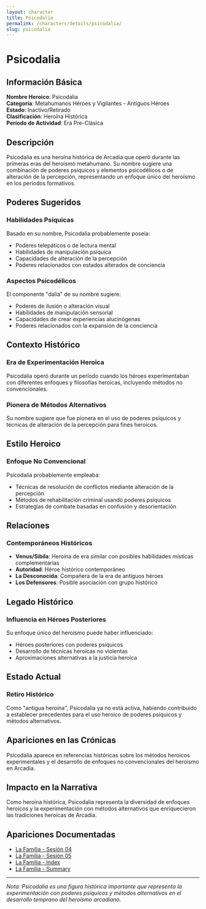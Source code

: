 ```yaml
---
layout: character
title: Psicodalia
permalink: /characters/details/psicodalia/
slug: psicodalia
---
```


# Psicodalia

## Información Básica

**Nombre Heroico**: Psicodalia  
**Categoría**: Metahumanos Héroes y Vigilantes - Antiguos Héroes  
**Estado**: Inactivo/Retirado  
**Clasificación**: Heroína Histórica  
**Período de Actividad**: Era Pre-Clásica

## Descripción

Psicodalia es una heroína histórica de Arcadia que operó durante las primeras eras del heroísmo metahumano. Su nombre sugiere una combinación de poderes psíquicos y elementos psicodélicos o de alteración de la percepción, representando un enfoque único del heroísmo en los períodos formativos.

## Poderes Sugeridos

### Habilidades Psíquicas
Basado en su nombre, Psicodalia probablemente poseía:
- Poderes telepáticos o de lectura mental
- Habilidades de manipulación psíquica
- Capacidades de alteración de la percepción
- Poderes relacionados con estados alterados de conciencia

### Aspectos Psicodélicos
El componente "dalia" de su nombre sugiere:
- Poderes de ilusión o alteración visual
- Habilidades de manipulación sensorial
- Capacidades de crear experiencias alucinógenas
- Poderes relacionados con la expansión de la conciencia

## Contexto Histórico

### Era de Experimentación Heroica
Psicodalia operó durante un período cuando los héroes experimentaban con diferentes enfoques y filosofías heroicas, incluyendo métodos no convencionales.

### Pionera de Métodos Alternativos
Su nombre sugiere que fue pionera en el uso de poderes psíquicos y técnicas de alteración de la percepción para fines heroicos.

## Estilo Heroico

### Enfoque No Convencional
Psicodalia probablemente empleaba:
- Técnicas de resolución de conflictos mediante alteración de la percepción
- Métodos de rehabilitación criminal usando poderes psíquicos
- Estrategias de combate basadas en confusión y desorientación

## Relaciones

### Contemporáneos Históricos
- **Venus/Sibila**: Heroína de era similar con posibles habilidades místicas complementarias
- **Autoridad**: Héroe histórico contemporáneo
- **La Desconocida**: Compañera de la era de antiguos héroes
- **Los Defensores**: Posible asociación con grupo histórico

## Legado Histórico

### Influencia en Héroes Posteriores
Su enfoque único del heroísmo puede haber influenciado:
- Héroes posteriores con poderes psíquicos
- Desarrollo de técnicas heroicas no violentas
- Aproximaciones alternativas a la justicia heroica

## Estado Actual

### Retiro Histórico
Como "antigua heroína", Psicodalia ya no está activa, habiendo contribuido a establecer precedentes para el uso heroico de poderes psíquicos y métodos alternativos.

## Apariciones en las Crónicas

Psicodalia aparece en referencias históricas sobre los métodos heroicos experimentales y el desarrollo de enfoques no convencionales del heroísmo en Arcadia.

## Impacto en la Narrativa

Como heroína histórica, Psicodalia representa la diversidad de enfoques heroicos y la experimentación con métodos alternativos que enriquecieron las tradiciones heroicas de Arcadia.

## Apariciones Documentadas
- [La Familia - Sesión 04](../../campaigns/la-familia/session-04.md)
- [La Familia - Sesión 05](../../campaigns/la-familia/session-05.md)
- [La Familia - Index](../../campaigns/la-familia/index.md)
- [La Familia - Summary](../../campaigns/la-familia/summary/summary.md)

---

*Nota: Psicodalia es una figura histórica importante que representa la experimentación con poderes psíquicos y métodos alternativos en el desarrollo temprano del heroísmo arcadiano.*